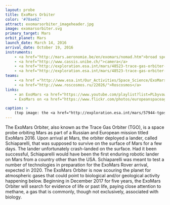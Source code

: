 ```yaml
---
layout: probe
title: ExoMars Orbiter
color: '#78ae62'
attract: exomarsorbiter_imageheader.jpg
image: exomarsorbiter.svg
primary_target: Mars
orbit_planet: Mars
launch_date: March 14, 2016
arrival_date: October 19, 2016
instruments:
    - <a href="http://mars.aeronomie.be/en/exomars/nomad.htm">broad spectrum spectrometers</a>
    - <a href="http://www.cassis.unibe.ch/">camera</a>
    - <a href="http://exploration.esa.int/mars/48523-trace-gas-orbiter-instruments/?fbodylongid=2216">infrared spectrometers</a>
    - <a href="http://exploration.esa.int/mars/48523-trace-gas-orbiter-instruments/?fbodylongid=2217">neutron detector</a>
teams:
    - <a href ="http://www.esa.int/Our_Activities/Space_Science/ExoMars">ESA</a>
    - <a href="http://www.roscosmos.ru/22026/">Roscosmos</a>
links:
    - an ExoMars <a href="https://www.youtube.com/playlist?list=PLbyvawxScNbvS4TUXFpaxXwUgzZUd7Pzx">YouTube playlist</a>
    - ExoMars on <a href="https://www.flickr.com/photos/europeanspaceagency/sets/72157651339630276/">Flickr</a>

caption: >
    (top image: the <a href="http://exploration.esa.int/mars/57944-tgos-first-image-of-mars/">first image</a> of Mars taken by TGO as it was 41 million km away, ESA/Roscosmos/ExoMars/CaSSIS/UniBe)
---
```

The ExoMars Orbiter, also known as the Trace Gas Orbiter (TGO), is a space probe orbiting Mars as part of a Russian and European mission titled ExoMars 2016. Upon arrival at Mars, the orbiter deployed a lander, called Schiaparelli, that was supposed to survive on the surface of Mars for a few days. The lander unfortunately crash-landed on the surface. Had it been successful, Schiaparelli would have been the first enduring robotic lander on Mars from a country other than the USA. Schiaparelli was meant to test a number of technologies in preparation for the ExoMars Rover arrival, expected in 2020. The ExoMars Orbiter is now scouring the planet for atmospheric gases that could point to biological and/or geological activity happening below. Beginning in December 2017 for five years, the ExoMars Orbiter will search for evidence of life or past life, paying close attention to methane, a gas that is commonly, though not exclusively, associated with biology.

